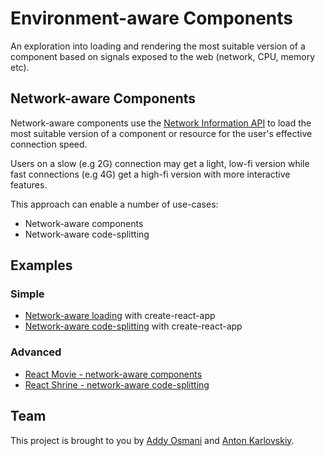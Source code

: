 # Environment-aware Components

An exploration into loading and rendering the most suitable version of a component based on signals exposed to the web (network, CPU, memory etc).

## Network-aware Components

Network-aware components use the [Network Information API](https://developer.mozilla.org/en-US/docs/Web/API/Network_Information_API) to load the most suitable version of a component or resource for the user's effective connection speed. 

Users on a slow (e.g 2G) connection may get a light, low-fi version while fast connections (e.g 4G) get a high-fi version with more interactive features.

This approach can enable a number of use-cases:

* Network-aware components
* Network-aware code-splitting

## Examples

### Simple
* [Network-aware loading](https://github.com/GoogleChromeLabs/network-aware-components/tree/master/cra-network-aware-component) with create-react-app
* [Network-aware code-splitting](https://github.com/GoogleChromeLabs/network-aware-components/tree/master/cra-network-aware-code-splitting) with create-react-app

### Advanced
* [React Movie - network-aware components](https://github.com/GoogleChromeLabs/network-aware-components/tree/master/react-movie-network-aware-components)
* [React Shrine - network-aware code-splitting](https://github.com/GoogleChromeLabs/network-aware-components/tree/master/react-shrine-network-aware-code-splitting)

## Team

This project is brought to you by [Addy Osmani](https://github.com/addyosmani) and [Anton Karlovskiy](https://github.com/anton-karlovskiy).